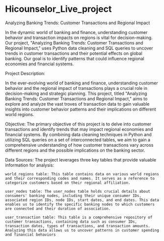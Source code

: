 # Hicounselor_Live_project

Analyzing Banking Trends: Customer Transactions and Regional Impact

In the dynamic world of banking and finance, understanding customer behavior and transaction impacts on regions is vital for decision-making. Our project, "Analyzing Banking Trends: Customer Transactions and Regional Impact," uses Python data cleaning and SQL queries to uncover trends in customer transactions and their potential effects on global banking. Our goal is to identify patterns that could influence regional economies and financial systems.

Project Description:

In the ever-evolving world of banking and finance, understanding customer behavior and the regional impact of transactions plays a crucial role in decision-making and strategic planning. This project, titled "Analyzing Banking Trends: Customer Transactions and Regional Impact," aims to explore and analyze the vast troves of transaction data to gain valuable insights into customer behavior patterns and their implications on different world regions.

Objective: The primary objective of this project is to delve into customer transactions and identify trends that may impact regional economies and financial systems. By combining data cleaning techniques in Python and utilizing SQL queries on a set of interconnected tables, we aim to gain a comprehensive understanding of how customer transactions vary across different regions and the possible implications on the banking sector.

Data Sources: The project leverages three key tables that provide valuable information for analysis:

    world_regions table: This table contains data on various world regions and their corresponding codes and names. It serves as a reference to categorize customers based on their regional affiliation.

    user_nodes table: The user_nodes table holds crucial details about consumers' banking nodes, including their unique consumer IDs, associated region IDs, node IDs, start dates, and end dates. This data enables us to identify the specific banking nodes to which customers are connected and their duration of association.

    user_transaction table: This table is a comprehensive repository of customer transactions, containing data such as consumer IDs, transaction dates, types of transactions, and transaction amounts. Analyzing this data allows us to uncover patterns in customer spending and financial behaviors
